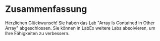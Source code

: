 # Zusammenfassung

Herzlichen Glückwunsch! Sie haben das Lab "Array Is Contained in Other Array" abgeschlossen. Sie können in LabEx weitere Labs absolvieren, um Ihre Fähigkeiten zu verbessern.
